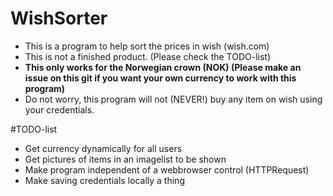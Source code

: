 # WishSorter

- This is a program to help sort the prices in wish (wish.com)
- This is not a finished product. (Please check the TODO-list)
- **This only works for the Norwegian crown (NOK) (Please make an issue on this git if you want your own currency to work with this program)**
- Do not worry, this program will not (NEVER!) buy any item on wish using your credentials.

#TODO-list

- Get currency dynamically for all users
- Get pictures of items in an imagelist to be shown
- Make program independent of a webbrowser control (HTTPRequest)
- Make saving credentials locally a thing